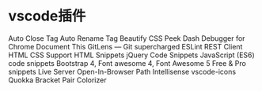 # vscode插件

Auto Close Tag
Auto Rename Tag
Beautify
CSS Peek
Dash
Debugger for Chrome
Document This 
GitLens — Git supercharged
ESLint 
REST Client 
HTML CSS Support
HTML Snippets
jQuery Code Snippets
JavaScript (ES6) code snippets
Bootstrap 4, Font awesome 4, Font Awesome 5 Free & Pro snippets
Live Server
Open-In-Browser
Path Intellisense
vscode-icons
Quokka
Bracket Pair Colorizer